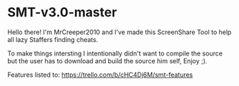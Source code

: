 # SMT-v3.0-master

 Hello there! I'm MrCreeper2010 and I've made this ScreenShare Tool to help all lazy Staffers finding cheats.

 To make things intersting I intentionally didn't want to compile the source but the user has to download and build the source him self, Enjoy ;).

 Features listed to: https://trello.com/b/cHC4Dj6M/smt-features

